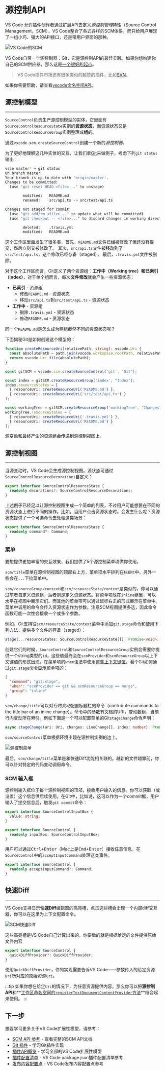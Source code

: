 # 源控制API

VS Code 允许插件创作者通过扩展API去定义*源控制管理*特性（Source Control Management，SCM），VS Code整合了各式各样的SCM体系，而只给用户展现了一组小巧、强大的API接口，还是带用户界面的那种。

![VS Code的SCM](https://media.githubusercontent.com/media/Microsoft/vscode-docs/master/api/extension-guides/images/scm-provider/main.png)


VS Code自带一个源控制器：Git，它是源控制API的最佳实践。如果你想构建你自己的SCM供应器，那么这是[一个很好的起点](https://github.com/Microsoft/vscode/blob/master/extensions/git/src/repository.ts)。

> VS Code插件市场还有很多类似的超赞的插件，比如[SVN](https://marketplace.visualstudio.com/items?itemName=johnstoncode.svn-scm)。

如果你需要帮助，请查看[vscode命名空间API](https://code.visualstudio.com/api/references/vscode-api#scm)。

## 源控制模型
---
`SourceControl`负责生产源控制模型的实体，它里面有`SourceControlResourceState`实例的**资源状态**，而资源状态又是`SourceControlResourceGroup`实例整理成**组**的。

通过`vscode.scm.createSourceControl`创建一个新的*源控制器*。

为了更好地理解这几种实体的交互，让我们拿[Git](https://github.com/Microsoft/vscode/tree/master/extensions/git)来做例子，考虑下列`git status`输出：

```bash
vsce master* → git status
On branch master
Your branch is up-to-date with 'origin/master'.
Changes to be committed:
  (use "git reset HEAD <file>..." to unstage)

        modified:   README.md
        renamed:    src/api.ts -> src/test/api.ts

Changes not staged for commit:
  (use "git add/rm <file>..." to update what will be committed)
  (use "git checkout -- <file>..." to discard changes in working directory)

        deleted:    .travis.yml
        modified:   README.md
```
这个工作区里面发生了很多事，首先，`README.md`文件已经被修改了但还没有提交，然后立刻又被修改了。 其次，`src/api.ts`文件被移动到了`src/test/api.ts`，这个修改已经存备（staged）， 最后，`.travis.yml`文件被删除。

对于这个工作区而言，Git定义了两个资源组：**工作中（Working tree）**和**已索引（Index）**，对于单个组而言，每次**文件修改**就会产生一些资源状态：
- **已索引** - 资源组
    - 修改`README.md` - 资源状态
    - 移动`src/api.ts`到`src/test/api.ts` - 资源状态
- **工作中** - 资源组
    - 删除`.travis.yml` - 资源状态
    - 修改`README.md` - 资源状态

同一个`README.md`是怎么成为两组截然不同的资源状态呢？

下面揭秘Git是如何创建这个模型的：

```typescript
function createResourceUri(relativePath: string): vscode.Uri {
  const absolutePath = path.join(vscode.workspace.rootPath, relativePath);
  return vscode.Uri.file(absolutePath);
}

const gitSCM = vscode.scm.createSourceControl('git', "Git");

const index = gitSCM.createResourceGroup('index', "Index");
index.resourceStates = [
  { resourceUri: createResourceUri('README.md') },
  { resourceUri: createResourceUri('src/test/api.ts') }
];

const workingTree = gitSCM.createResourceGroup('workingTree', "Changes");
workingTree.resourceStates = [
  { resourceUri: createResourceUri('.travis.yml') },
  { resourceUri: createResourceUri('README.md') }
];
```

源变动和最终产生的资源组会传递到源控制视图上。

## 源控制视图
---
当源变动时，VS Code会生成源控制视图。源状态可通过`SourceControlResourceDecorations`自定义：

```typescript
export interface SourceControlResourceState {
  readonly decorations?: SourceControlResourceDecorations;
}
```

上述例子已经足以让源控制视图生成一个简单的列表，不过用户可能想要在不同的资源状态上进行不同的操作。比如，当用户点击资源状态时，会发生什么呢？资源状态提供了一个可选命令去处理这类场景：
```typescript
export interface SourceControlResourceState {
  readonly command?: Command;
}
```

### 菜单

要想提供更加丰富的交互效果，我们提供了5个源控制菜单项供你使用。

`scm/title`菜单在源控制视图的顶部右上方，菜单项水平排列在`标题栏`中，另外一些会在`...`下拉菜单中。

`scm/resourceGroup/context`和`scm/resourceState/context`是类似的，你可以通过前者自定义资源组，后者则是定义资源状态。将菜单项放在`inline`组里，可以水平在视图中展示它们。而其他的菜单项可以通过鼠标右击的形式展示在菜单中。菜单中调用的命令会传入资源状态作为参数。注意SCM视图提供多选，因此命令函数可能一次性会接收一个或多个参数。

例如，Git支持往`scm/resourceState/context`菜单中添加`git.stage`命令和使用下列方法，提供多个文件的存备（staged）：

```typescript
stage(...resourceStates: SourceControlResourceState[]): Promise<void>;
```

创建它们的时候，`SourceControl`和`SourceControlResourceGroup`实例会需要你提供一个string类型的`id`，这些值最终会在`scmProvider`和`scmResourceGroup`以上下文键值的形式出现。在菜单项的`when`语法中使用这些[上下文键值](https://code.visualstudio.com/docs/getstarted/keybindings#_when-clause-contexts)。看个Git如何通过`git.stage`命令显示菜单项的：

```json
{
  "command": "git.stage",
  "when": "scmProvider == git && scmResourceGroup == merge",
  "group": "inline"
}
```

`scm/change/title`可以对*行内变动*配置标题栏的命令（contribute commands to the title bar of an inline change）。命令中的参数有文档的URI，变动数组，当前行内变动所在索引。例如下面是一个可以配置菜单的Git`stageChange`命令声明：

```typescript
async stageChange(uri: Uri, changes: LineChange[], index: number): Promise<void>;
```

`scm/sourceControl`菜单根据环境出现在源控制实例的边上。

![源控制菜单](https://media.githubusercontent.com/media/Microsoft/vscode-docs/master/api/extension-guides/images/scm-provider/sourcecontrol-menu.png)

最后，`scm/change/title`菜单是和快速Diff功能相关联的，越新的文件越靠前，你可以针对特定的代码变动调用命令。

### SCM 输入框

源控制输入框位于每个源控制视图的顶部，接收用户输入的信息。你可以获取（或设置）这个信息供后续使用。在Git中，比如说，这可以作为一个commit框，用户输入了提交信息后，触发`git commit`命令：

```typescript
export interface SourceControlInputBox {
  value: string;
}

export interface SourceControl {
  readonly inputBox: SourceControlInputBox;
}
```

用户可以通过<kbd>Ctrl+Enter</kbd>（Mac上是<kbd>Cmd+Enter</kbd>）接收任意信息，在`SourceControl`中的`acceptInputCommand`处理这类事件。

```typescript
export interface SourceControl {
  readonly acceptInputCommand?: Command;
}
```

## 快速Diff
---

VS Code支持显示**快速Diff**编辑器的高亮槽，点击这些槽会出现一个内部diff交互器，你可以在这里为上下文配置命令。

![SCM快速Diff](https://media.githubusercontent.com/media/Microsoft/vscode-docs/master/api/extension-guides/images/scm-provider/quickdiff.png)

这些高亮槽是VS Code自己计算出来的，你要做的就是根据给定的文件提供原始文件内容

```typescript
export interface SourceControl {
  quickDiffProvider?: QuickDiffProvider;
}
```

使用`QuickDiffProvider`，你的实现需要告诉VS Code——参数传入的给定资源`Uri`所对应的原始资源`Uri`。

<!-- ?> **提示**:  -->
:::tip
如果你想在给定`Uri`的情况下，为任意资源提供内容，那么你可以把**源控制API**和**[工作区命名空间的`registerTextDocumentContentProvider`方法](https://code.visualstudio.com/api/references/vscode-api#workspace)**结合起来使用。
:::
## 下一步

想要学习更多关于VS Code扩展性模型，请参考：

* [SCM API 参考](https://code.visualstudio.com/docs/extensionAPI/vscode-api#_scm) - 查看完整的SCM API文档
* [Git 插件](https://github.com/Microsoft/vscode/tree/master/extensions/git) - 学习Git插件实现
* [插件API概览](/) - 学习全部的VS Code扩展性模型
* [插件配置清单](/references/extension-manifest) - VS Code package.json插件配置清单参考
* [发布内容配置点](/references/contribution-points) - VS Code发布内容配置点参考